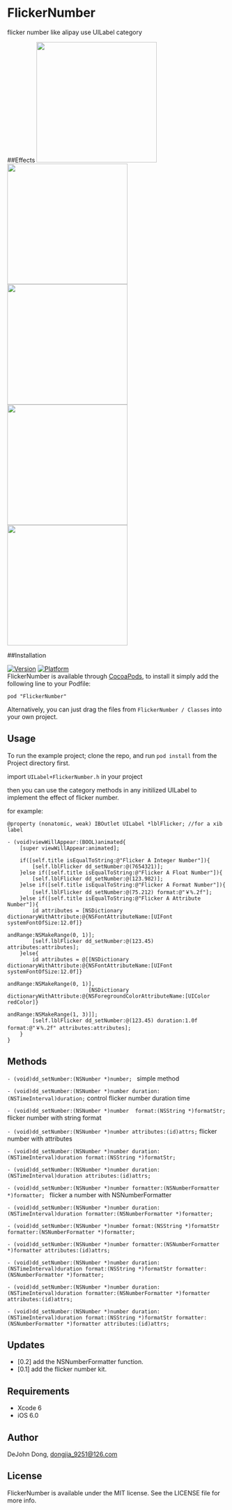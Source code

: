 # FlickerNumber
flicker number like alipay use UILabel category

##Effects
<img src="http://ipa-download.qiniudn.com/flicker a format number.gif" width="276"/>
<img src="http://ipa-download.qiniudn.com/flicker an attribute number.gif" width="276"/>
<img src="http://ipa-download.qiniudn.com/flicker a float number.gif" width="276"/>
<img src="http://ipa-download.qiniudn.com/flicker an integer number.gif" width="276"/>
<img src="http://ipa-download.qiniudn.com/flicker number.gif" width="276"/>

##Installation

[![Version](http://cocoapod-badges.herokuapp.com/v/FlickerNumber/badge.png)](http://cocoadocs.org/docsets/FlickerNumber/) [![Platform](http://cocoapod-badges.herokuapp.com/p/FlickerNumber/badge.png)](http://cocoadocs.org/docsets/FlickerNumber/)   
FlickerNumber is available through [CocoaPods](http://cocoapods.org), to install
it simply add the following line to your Podfile:

    pod "FlickerNumber"
Alternatively, you can just drag the files from `FlickerNumber / Classes` into your own project. 

## Usage

To run the example project; clone the repo, and run `pod install` from the Project directory first.

import `UILabel+FlickerNumber.h` in your project    

then you can use the category methods in any initilized UILabel to implement the effect of flicker number.

for example:
```
@property (nonatomic, weak) IBOutlet UILabel *lblFlicker; //for a xib label

- (void)viewWillAppear:(BOOL)animated{
    [super viewWillAppear:animated];
    
    if([self.title isEqualToString:@"Flicker A Integer Number"]){
        [self.lblFlicker dd_setNumber:@(7654321)];
    }else if([self.title isEqualToString:@"Flicker A Float Number"]){
        [self.lblFlicker dd_setNumber:@(123.982)];
    }else if([self.title isEqualToString:@"Flicker A Format Number"]){
        [self.lblFlicker dd_setNumber:@(75.212) format:@"￥%.2f"];
    }else if([self.title isEqualToString:@"Flicker A Attribute Number"]){
        id attributes = [NSDictionary dictionaryWithAttribute:@{NSFontAttributeName:[UIFont systemFontOfSize:12.0f]}
                                                     andRange:NSMakeRange(0, 1)];
        [self.lblFlicker dd_setNumber:@(123.45) attributes:attributes];
    }else{
        id attributes = @[[NSDictionary dictionaryWithAttribute:@{NSFontAttributeName:[UIFont systemFontOfSize:12.0f]}
                                                       andRange:NSMakeRange(0, 1)],
                          [NSDictionary dictionaryWithAttribute:@{NSForegroundColorAttributeName:[UIColor redColor]}
                                                       andRange:NSMakeRange(1, 3)]];
        [self.lblFlicker dd_setNumber:@(123.45) duration:1.0f format:@"￥%.2f" attributes:attributes];
    }
}

```

## Methods

`- (void)dd_setNumber:(NSNumber *)number; `  simple method

`- (void)dd_setNumber:(NSNumber *)number duration:(NSTimeInterval)duration;` control flicker number duration time

`- (void)dd_setNumber:(NSNumber *)number  format:(NSString *)formatStr; ` flicker number with string format

`- (void)dd_setNumber:(NSNumber *)number attributes:(id)attrs;` flicker number with attributes

`- (void)dd_setNumber:(NSNumber *)number duration:(NSTimeInterval)duration format:(NSString *)formatStr;`

`- (void)dd_setNumber:(NSNumber *)number duration:(NSTimeInterval)duration attributes:(id)attrs; `

`- (void)dd_setNumber:(NSNumber *)number formatter:(NSNumberFormatter *)formatter; `  flicker a number with NSNumberFormatter

`- (void)dd_setNumber:(NSNumber *)number duration:(NSTimeInterval)duration formatter:(NSNumberFormatter *)formatter;` 

`- (void)dd_setNumber:(NSNumber *)number format:(NSString *)formatStr formatter:(NSNumberFormatter *)formatter;` 

`- (void)dd_setNumber:(NSNumber *)number formatter:(NSNumberFormatter *)formatter attributes:(id)attrs;` 

`- (void)dd_setNumber:(NSNumber *)number duration:(NSTimeInterval)duration format:(NSString *)formatStr formatter:(NSNumberFormatter *)formatter;`

`- (void)dd_setNumber:(NSNumber *)number duration:(NSTimeInterval)duration formatter:(NSNumberFormatter *)formatter attributes:(id)attrs; `

`- (void)dd_setNumber:(NSNumber *)number duration:(NSTimeInterval)duration format:(NSString *)formatStr formatter:(NSNumberFormatter *)formatter attributes:(id)attrs;`

## Updates
- [0.2] add the NSNumberFormatter function.
- [0.1] add the flicker number kit.

## Requirements

- Xcode 6
- iOS 6.0

## Author

DeJohn Dong, dongjia_9251@126.com

## License

FlickerNumber is available under the MIT license. See the LICENSE file for more info.

